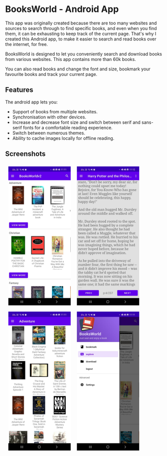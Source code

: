# BooksWorld - Android App
This app was originally created because there are too many websites and sources to search through to find specific books, and even when you find them, it can be exhausting to keep track of the current page. That's why I created this Android app, to make it easier to search and read books over the internet, for free.

BooksWorld is designed to let you conveniently search and download books from various websites. This app contains more than 60k books.

You can also read books and change the font and size, bookmark your favourite books and track your current page.
## Features

The android app lets you:
- Support of books from multiple websites.
- Synchronisation with other devices.
- Increase and decrease font size and switch between serif and sans-serif fonts for a comfortable reading experience.
- Switch between numerous themes.
- Ability to cache images locally for offline reading.

## Screenshots
[<img src="/images/explore.jpeg" align="left"
width="200"
    hspace="10" vspace="10">](/images/explore.jpeg)

[<img src="/images/bookmark.jpeg" align="left"
width="200"
    hspace="10" vspace="10">](/images/bookmark.jpeg)

[<img src="/images/category.jpeg" align="left"
width="200"
    hspace="10" vspace="10">](/images/category.jpeg)

[<img src="/images/settings.jpeg" align="left"
width="200"
    hspace="10" vspace="10">](/images/settings.jpeg)

